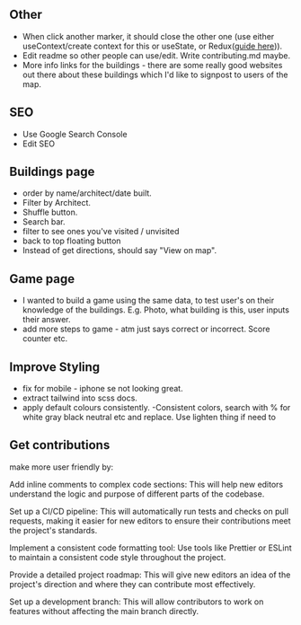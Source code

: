 ## Other

- When click another marker, it should close the other one (use either useContext/create context for this or useState, or Redux([guide here](https://egghead.io/courses/fundamentals-of-redux-course-from-dan-abramov-bd5cc867))).
- Edit readme so other people can use/edit. Write contributing.md maybe.
- More info links for the buildings - there are some really good websites out there about these buildings which I'd like to signpost to users of the map.

## SEO

- Use Google Search Console
- Edit SEO

## Buildings page

- order by name/architect/date built.
- Filter by Architect.
- Shuffle button.
- Search bar.
- filter to see ones you've visited / unvisited
- back to top floating button
- Instead of get directions, should say "View on map".

## Game page

- I wanted to build a game using the same data, to test user's on their knowledge of the buildings. E.g. Photo, what building is this, user inputs their answer.
- add more steps to game - atm just says correct or incorrect. Score counter etc.

## Improve Styling

- fix for mobile - iphone se not looking great.
- extract tailwind into scss docs.
- apply default colours consistently.
  -Consistent colors, search with % for white gray black neutral etc and replace. Use lighten thing if need to

## Get contributions

make more user friendly by:

Add inline comments to complex code sections: This will help new editors understand the logic and purpose of different parts of the codebase.

Set up a CI/CD pipeline: This will automatically run tests and checks on pull requests, making it easier for new editors to ensure their contributions meet the project's standards.

Implement a consistent code formatting tool: Use tools like Prettier or ESLint to maintain a consistent code style throughout the project.

Provide a detailed project roadmap: This will give new editors an idea of the project's direction and where they can contribute most effectively.

Set up a development branch: This will allow contributors to work on features without affecting the main branch directly.
